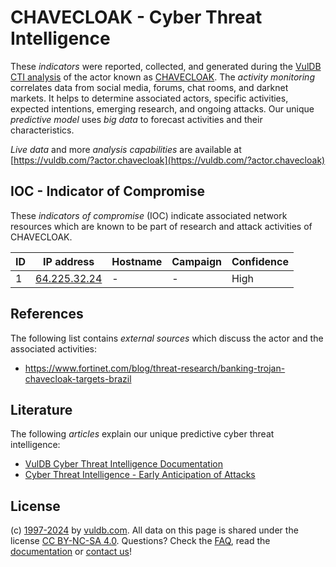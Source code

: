 # CHAVECLOAK - Cyber Threat Intelligence

These _indicators_ were reported, collected, and generated during the [VulDB CTI analysis](https://vuldb.com/?kb.cti) of the actor known as [CHAVECLOAK](https://vuldb.com/?actor.chavecloak). The _activity monitoring_ correlates data from social media, forums, chat rooms, and darknet markets. It helps to determine associated actors, specific activities, expected intentions, emerging research, and ongoing attacks. Our unique _predictive model_ uses _big data_ to forecast activities and their characteristics.

_Live data_ and more _analysis capabilities_ are available at [https://vuldb.com/?actor.chavecloak](https://vuldb.com/?actor.chavecloak)

## IOC - Indicator of Compromise

These _indicators of compromise_ (IOC) indicate associated network resources which are known to be part of research and attack activities of CHAVECLOAK.

ID | IP address | Hostname | Campaign | Confidence
-- | ---------- | -------- | -------- | ----------
1 | [64.225.32.24](https://vuldb.com/?ip.64.225.32.24) | - | - | High

## References

The following list contains _external sources_ which discuss the actor and the associated activities:

* https://www.fortinet.com/blog/threat-research/banking-trojan-chavecloak-targets-brazil

## Literature

The following _articles_ explain our unique predictive cyber threat intelligence:

* [VulDB Cyber Threat Intelligence Documentation](https://vuldb.com/?kb.cti)
* [Cyber Threat Intelligence - Early Anticipation of Attacks](https://www.scip.ch/en/?labs.20201022)

## License

(c) [1997-2024](https://vuldb.com/?kb.changelog) by [vuldb.com](https://vuldb.com/?kb.about). All data on this page is shared under the license [CC BY-NC-SA 4.0](https://creativecommons.org/licenses/by-nc-sa/4.0/). Questions? Check the [FAQ](https://vuldb.com/?kb.faq), read the [documentation](https://vuldb.com/?kb) or [contact us](https://vuldb.com/?contact)!
